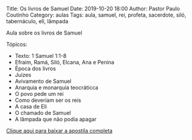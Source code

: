 Title: Os livros de Samuel
Date: 2019-10-20 18:00
Author: Pastor Paulo Coutinho
Category: aulas
Tags: aula, samuel, rei, profeta, sacerdote, siló, tabernáculo, eli, lâmpada

Aula sobre os livros de Samuel

Tópicos:

- Texto: 1 Samuel 1:1-8
- Efraim, Ramá, Siló, Elcana, Ana e Penina
- Época dos livros
- Juízes
- Avivamento de Samuel
- Anarquia e monarquia teocráticca
- O povo pede um rei
- Como deveriam ser os reis
- A casa de Eli
- O chamado de Samuel
- A lâmpada que não podia apagar


[Clique aqui para baixar a apostila completa](https://www.dropbox.com/s/lbbhifwzxbwydmf/Aula%20EBD%20-%20Os%20livros%20de%20Samuel%20-%2020_10_2019.pdf?dl=1)